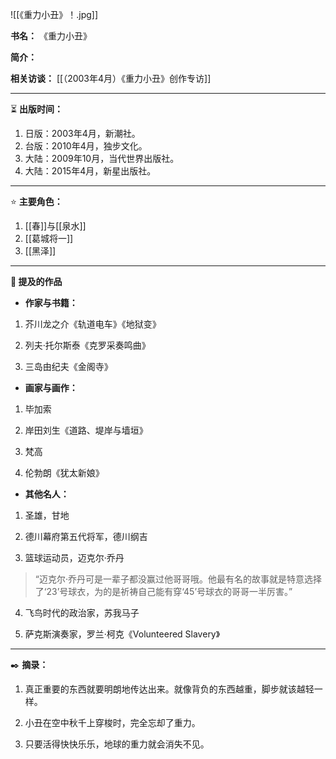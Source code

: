 
![[《重力小丑》！.jpg]]

**书名：** 《重力小丑》

**简介：** 

**相关访谈：** [[（2003年4月）《重力小丑》创作专访]]

---

⏳ **出版时间：** 

1. 日版：2003年4月，新潮社。
2. 台版：2010年4月，独步文化。
3. 大陆：2009年10月，当代世界出版社。
4. 大陆：2015年4月，新星出版社。

---

⭐ **主要角色：**

1. [[春]]与[[泉水]]
2. [[葛城将一]]
3. [[黑泽]]

---

**📜 提及的作品**

- **作家与书籍：** 

1. 芥川龙之介《轨道电车》《地狱变》

2. 列夫·托尔斯泰《克罗采奏鸣曲》

3. 三岛由纪夫《金阁寺》

- **画家与画作：** 

1. 毕加索

2. 岸田刘生《道路、堤岸与墙垣》

3. 梵高

4. 伦勃朗《犹太新娘》

- **其他名人：**

1. 圣雄，甘地

2. 德川幕府第五代将军，德川纲吉

3. 篮球运动员，迈克尔·乔丹

> “迈克尔·乔丹可是一辈子都没赢过他哥哥哦。他最有名的故事就是特意选择了‘23’号球衣，为的是祈祷自己能有穿‘45’号球衣的哥哥一半厉害。”

4. 飞鸟时代的政治家，苏我马子

5. 萨克斯演奏家，罗兰·柯克《Volunteered Slavery》

---

✒️ **摘录：** 

1. 真正重要的东西就要明朗地传达出来。就像背负的东西越重，脚步就该越轻一样。

2. 小丑在空中秋千上穿梭时，完全忘却了重力。

3. 只要活得快快乐乐，地球的重力就会消失不见。
